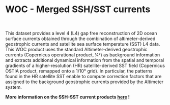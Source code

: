 # WOC - Merged SSH/SST currents  

<br>

This dataset provides a level 4 (L4) gap free reconstruction of 2D ocean surface currents obtained through the combination of altimeter-derived geostrophic currents and satellite sea surface temperature (SST) L4 data. This WOC product uses the standard Altimeter-derived geostrophic currents (Copernicus operational product, ¼°) as background information and extracts additional dynamical information from the spatial and temporal gradients of a higher-resolution (HR) satellite-derived SST field (Copernicus OSTIA product, remapped onto a 1/10° grid). In particular, the patterns found in the HR satellite SST enable to compute correction factors that are assigned to the background geostrophic currents provided by the Altimeter system.
 
**More information on the SSH-SST current products [here](https://www.worldoceancirculation.org/Products#/metadata/e84fe404-1ed3-4e6f-9b72-f75cd8eb7f7d) !**
 

<br>  
 
  